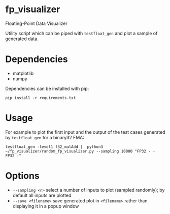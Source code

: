 # fp_visualizer
Floating-Point Data Visualizer

Utility script which can be piped with `testfloat_gen` and plot a sample of generated data.

# Dependencies

* matplotlib
* numpy


Dependencies can be installed with pip:
```
pip install -r requirements.txt
```

# Usage

For example to plot the first input and the output of the test cases generated by `testfloat_gen` for a binary32 FMA:

```
testfloat_gen -level1 f32_mulAdd |  python3 ~/fp_visualizer/random_fp_visualizer.py --sampling 10000 "FP32 - - FP32 -"
```

# Options


* `--sampling <n>` select a number of inputs to plot (sampled randomly); by default all inputs are plotted
* `--save <filename>` save generated plot in `<filename>` rather than displaying it in a popup window
